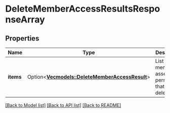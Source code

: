 # DeleteMemberAccessResultsResponseArray

## Properties

Name | Type | Description | Notes
------------ | ------------- | ------------- | -------------
**items** | Option<[**Vec<models::DeleteMemberAccessResult>**](DeleteMemberAccessResult.md)> | List of member asset permissions that were deleted. | [optional]

[[Back to Model list]](../README.md#documentation-for-models) [[Back to API list]](../README.md#documentation-for-api-endpoints) [[Back to README]](../README.md)


